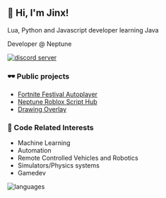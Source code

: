 ## 👋 Hi, I'm Jinx!

Lua, Python and Javascript developer learning Java

Developer @ Neptune

[![discord server](https://dcbadge.vercel.app/api/server/bkWf3AqrEY)](https://discord.gg/bkWf3AqrEY)

### 🕶 Public projects
- [Fortnite Festival Autoplayer](https://github.com/JinxTheCatto/Stellite)
- [Neptune Roblox Script Hub](https://github.com/JinxTheCatto/Neptune)
- [Drawing Overlay](https://github.com/JinxTheCatto/DrawingOverlay)
  
### 🤖 Code Related Interests
- Machine Learning
- Automation
- Remote Controlled Vehicles and Robotics
- Simulators/Physics systems
- Gamedev

![languages](https://readme-badges-git-main-jinxthecattos-projects.vercel.app/api/top-langs/?username=JinxTheCatto&theme=transparent&custom_title=Used%20languages&hide_border=false&layout=compact&hide=)
